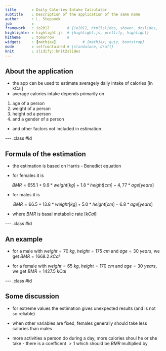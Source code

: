 ```yaml
---
title       : Daily Calories Intake Calculator
subtitle    : Description of the application of the same name
author      : L. Stepanek
job         : 
framework   : io2012        # {io2012, html5slides, shower, dzslides, ...}
highlighter : highlight.js  # {highlight.js, prettify, highlight}
hitheme     : tomorrow      # 
widgets     : [mathjax]            # {mathjax, quiz, bootstrap}
mode        : selfcontained # {standalone, draft}
knit        : slidify::knit2slides
---
```



## About the application

- the app can be used to estimate averagely daily intake of calories [in kCal]
- average calories intake depends primarily on

1. age of a person
2. weight of a person
3. height od a person
4. and a gender of a person

- and other factors not included in estimation


--- .class #id

## Formula of the estimation

- the estimation is based on Harris - Benedict equation

- for females it is

$$BMR = 655.1 + 9.6 * weight [kg] + 1.8 * height [cm] - 4,77 * age [years]$$

- for males it is

$$BMR = 66.5 + 13.8 * weight [kg] + 5.0 * height [cm] - 6.8 * age [years]$$

- where $BMR$ is basal metabolic rate $[kCal]$

--- .class #id

## An example

- for a male with $weight = 70$ $kg$, $height = 175$ $cm$ and $age = 30$ $years$, we get $BMR = 1668.2$ $kCal$

- for a female with $weight = 65$ $kg$, $height = 170$ $cm$ and $age = 30$ $years$, we get $BMR = 1427.5$ $kCal$



--- .class #id


## Some discussion

- for extreme values the estimation gives unexpected results (and is not so reliable)

- when other variables are fixed, females generally should take less calories than males

- more activities a person do during a day, more calories shoul he or she take - there is a coefficent $>1$ which should be $BMR$ multiplied by



